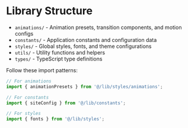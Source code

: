 # Library Structure

- `animations/` - Animation presets, transition components, and motion configs
- `constants/` - Application constants and configuration data
- `styles/` - Global styles, fonts, and theme configurations
- `utils/` - Utility functions and helpers
- `types/` - TypeScript type definitions

Follow these import patterns:

```ts
// For animations
import { animationPresets } from '@/lib/styles/animations';

// For constants
import { siteConfig } from '@/lib/constants';

// For styles
import { fonts } from '@/lib/styles';
